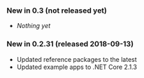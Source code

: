 ﻿### New in 0.3 (not released yet)
* _Nothing yet_

### New in 0.2.31 (released 2018-09-13)
* Updated reference packages to the latest
* Updated example apps to .NET Core 2.1.3